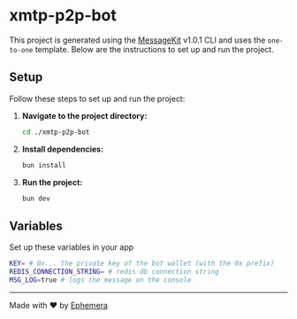 # xmtp-p2p-bot

This project is generated using the [MessageKit](https://message-kit.vercel.app) v1.0.1 CLI and uses the `one-to-one` template. Below are the instructions to set up and run the project.

## Setup

Follow these steps to set up and run the project:

1. **Navigate to the project directory:**
    ```sh
    cd ./xmtp-p2p-bot
    ```

2. **Install dependencies:**
    ```sh
    bun install
    ```

3. **Run the project:**
    ```sh
    bun dev
    ```


## Variables

Set up these variables in your app

```sh
KEY= # 0x... the private key of the bot wallet (with the 0x prefix)
REDIS_CONNECTION_STRING= # redis db connection string
MSG_LOG=true # logs the message on the console
```

---
Made with ❤️ by [Ephemera](https://ephemerahq.com)